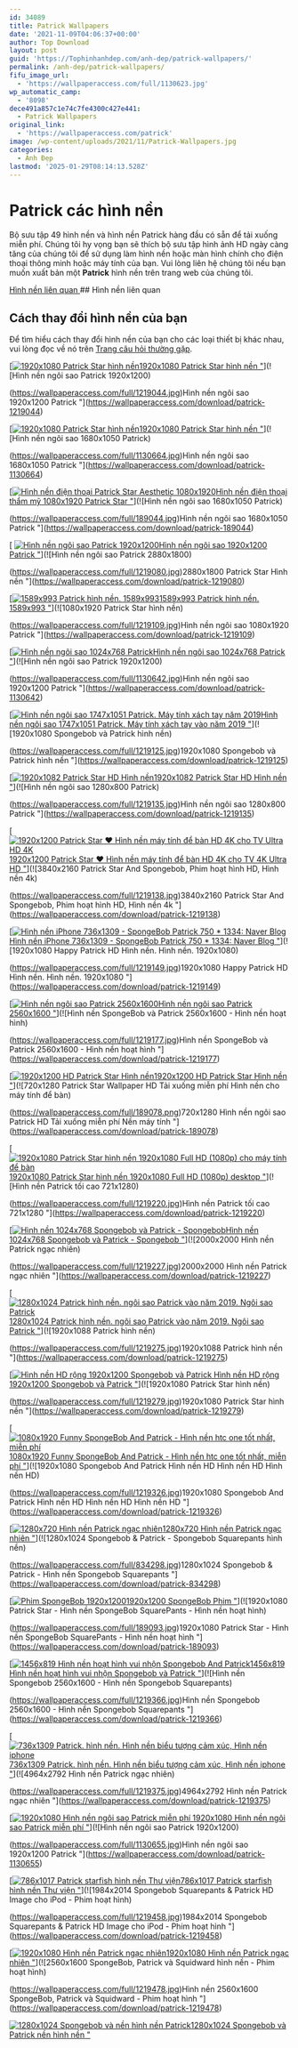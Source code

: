 ```yaml
---
id: 34089
title: Patrick Wallpapers
date: '2021-11-09T04:06:37+00:00'
author: Top Download
layout: post
guid: 'https://Tophinhanhdep.com/anh-dep/patrick-wallpapers/'
permalink: /anh-dep/patrick-wallpapers/
fifu_image_url:
  - 'https://wallpaperaccess.com/full/1130623.jpg'
wp_automatic_camp:
  - '8098'
dece491a857c1e74c7fe4300c427e441:
  - Patrick Wallpapers
original_link:
  - 'https://wallpaperaccess.com/patrick'
image: /wp-content/uploads/2021/11/Patrick-Wallpapers.jpg
categories:
  - Ảnh Đẹp
lastmod: '2025-01-29T08:14:13.528Z'
---
```

# Patrick các hình nền

Bộ sưu tập 49 hình nền và hình nền Patrick hàng đầu có sẵn để tải xuống miễn phí. Chúng tôi hy vọng bạn sẽ thích bộ sưu tập hình ảnh HD ngày càng tăng của chúng tôi để sử dụng làm hình nền hoặc màn hình chính cho điện thoại thông minh hoặc máy tính của bạn. Vui lòng liên hệ chúng tôi nếu bạn muốn xuất bản một **Patrick** hình nền trên trang web của chúng tôi.

[Hình nền liên quan ](#related) ## Hình nền liên quan

## Cách thay đổi hình nền của bạn

Để tìm hiểu cách thay đổi hình nền của bạn cho các loại thiết bị khác nhau, vui lòng đọc về nó trên [Trang câu hỏi thường gặp](https://tophinhanhdep.com/faq/).

  
[[![1920x1080 Patrick Star hình nền](https://wallpaperaccess.com/full/1130623.jpg)1920x1080 Patrick Star hình nền "](https://wallpaperaccess.com/download/patrick-1130623)](![Hình nền ngôi sao Patrick 1920x1200)

(https://wallpaperaccess.com/full/1219044.jpg)Hình nền ngôi sao 1920x1200 Patrick "](https://wallpaperaccess.com/download/patrick-1219044)

[[![1920x1080 Patrick Star hình nền](https://wallpaperaccess.com/full/1219063.jpg)1920x1080 Patrick Star hình nền "](https://wallpaperaccess.com/download/patrick-1219063)](![Hình nền ngôi sao 1680x1050 Patrick)

(https://wallpaperaccess.com/full/1130664.jpg)Hình nền ngôi sao 1680x1050 Patrick "](https://wallpaperaccess.com/download/patrick-1130664)

[[![Hình nền điện thoại Patrick Star Aesthetic 1080x1920](https://wallpaperaccess.com/full/1219078.png)Hình nền điện thoại thẩm mỹ 1080x1920 Patrick Star "](https://wallpaperaccess.com/download/patrick-1219078)](![Hình nền ngôi sao 1680x1050 Patrick)

(https://wallpaperaccess.com/full/189044.jpg)Hình nền ngôi sao 1680x1050 Patrick "](https://wallpaperaccess.com/download/patrick-189044)

[ [![Hình nền ngôi sao Patrick 1920x1200](https://wallpaperaccess.com/full/1219079.jpg)Hình nền ngôi sao 1920x1200 Patrick "](https://wallpaperaccess.com/download/patrick-1219079)](![Hình nền ngôi sao Patrick 2880x1800)

(https://wallpaperaccess.com/full/1219080.jpg)2880x1800 Patrick Star Hình nền "](https://wallpaperaccess.com/download/patrick-1219080)

[[![1589x993 Patrick hình nền.  1589x993](https://wallpaperaccess.com/full/1219092.jpg)1589x993 Patrick hình nền. 1589x993 "](https://wallpaperaccess.com/download/patrick-1219092)](![1080x1920 Patrick Star hình nền)

(https://wallpaperaccess.com/full/1219109.jpg)Hình nền ngôi sao 1080x1920 Patrick "](https://wallpaperaccess.com/download/patrick-1219109)

[[![Hình nền ngôi sao 1024x768 Patrick](https://wallpaperaccess.com/full/1219122.gif)Hình nền ngôi sao 1024x768 Patrick "](https://wallpaperaccess.com/download/patrick-1219122)](![Hình nền ngôi sao Patrick 1920x1200)

(https://wallpaperaccess.com/full/1130642.jpg)Hình nền ngôi sao 1920x1200 Patrick "](https://wallpaperaccess.com/download/patrick-1130642)

[[![Hình nền ngôi sao 1747x1051 Patrick.  Máy tính xách tay năm 2019](https://wallpaperaccess.com/full/1130645.jpg)Hình nền ngôi sao 1747x1051 Patrick. Máy tính xách tay vào năm 2019 "](https://wallpaperaccess.com/download/patrick-1130645)](![1920x1080 Spongebob và Patrick hình nền)

(https://wallpaperaccess.com/full/1219125.jpg)1920x1080 Spongebob và Patrick hình nền "](https://wallpaperaccess.com/download/patrick-1219125)

[[![1920x1082 Patrick Star HD Hình nền](https://wallpaperaccess.com/full/189056.jpg)1920x1082 Patrick Star HD Hình nền "](https://wallpaperaccess.com/download/patrick-189056)](![Hình nền ngôi sao 1280x800 Patrick)

(https://wallpaperaccess.com/full/1219135.jpg)Hình nền ngôi sao 1280x800 Patrick "](https://wallpaperaccess.com/download/patrick-1219135)

[[![1920x1200 Patrick Star ❤ Hình nền máy tính để bàn HD 4K cho TV Ultra HD 4K](https://wallpaperaccess.com/full/189045.jpg)1920x1200 Patrick Star ❤ Hình nền máy tính để bàn HD 4K cho TV 4K Ultra HD "](https://wallpaperaccess.com/download/patrick-189045)](![3840x2160 Patrick Star And Spongebob, Phim hoạt hình HD, Hình nền 4k)

(https://wallpaperaccess.com/full/1219138.jpg)3840x2160 Patrick Star And Spongebob, Phim hoạt hình HD, Hình nền 4k "](https://wallpaperaccess.com/download/patrick-1219138)

[[![Hình nền iPhone 736x1309 - SpongeBob Patrick 750 * 1334: Naver Blog](https://wallpaperaccess.com/full/1219144.jpg)Hình nền iPhone 736x1309 - SpongeBob Patrick 750 \* 1334: Naver Blog "](https://wallpaperaccess.com/download/patrick-1219144)](![1920x1080 Happy Patrick HD Hình nền.  Hình nền.  1920x1080)

(https://wallpaperaccess.com/full/1219149.jpg)1920x1080 Happy Patrick HD Hình nền. Hình nền. 1920x1080 "](https://wallpaperaccess.com/download/patrick-1219149)

[[![Hình nền ngôi sao Patrick 2560x1600](https://wallpaperaccess.com/full/1219154.jpg)Hình nền ngôi sao Patrick 2560x1600 "](https://wallpaperaccess.com/download/patrick-1219154)](![Hình nền SpongeBob và Patrick 2560x1600 - Hình nền hoạt hình)

(https://wallpaperaccess.com/full/1219177.jpg)Hình nền SpongeBob và Patrick 2560x1600 - Hình nền hoạt hình "](https://wallpaperaccess.com/download/patrick-1219177)

[[![1920x1200 HD Patrick Star Hình nền](https://wallpaperaccess.com/full/1219185.jpg)1920x1200 HD Patrick Star Hình nền "](https://wallpaperaccess.com/download/patrick-1219185)](![720x1280 Patrick Star Wallpaper HD Tải xuống miễn phí Hình nền cho máy tính để bàn)

(https://wallpaperaccess.com/full/189078.png)720x1280 Hình nền ngôi sao Patrick HD Tải xuống miễn phí Nền máy tính "](https://wallpaperaccess.com/download/patrick-189078)

[[![1920x1080 Patrick Star hình nền 1920x1080 Full HD (1080p) cho máy tính để bàn](https://wallpaperaccess.com/full/1219194.jpg)1920x1080 Patrick Star hình nền 1920x1080 Full HD (1080p) desktop "](https://wallpaperaccess.com/download/patrick-1219194)](![Hình nền Patrick tối cao 721x1280)

(https://wallpaperaccess.com/full/1219220.jpg)Hình nền Patrick tối cao 721x1280 "](https://wallpaperaccess.com/download/patrick-1219220)

[[![Hình nền 1024x768 Spongebob và Patrick - Spongebob](https://wallpaperaccess.com/full/1219222.jpg)Hình nền 1024x768 Spongebob và Patrick - Spongebob "](https://wallpaperaccess.com/download/patrick-1219222)](![2000x2000 Hình nền Patrick ngạc nhiên)

(https://wallpaperaccess.com/full/1219227.jpg)2000x2000 Hình nền Patrick ngạc nhiên "](https://wallpaperaccess.com/download/patrick-1219227)

[[![1280x1024 Patrick hình nền.  ngôi sao Patrick vào năm 2019. Ngôi sao Patrick](https://wallpaperaccess.com/full/1219270.jpg)1280x1024 Patrick hình nền. ngôi sao Patrick vào năm 2019. Ngôi sao Patrick "](https://wallpaperaccess.com/download/patrick-1219270)](![1920x1088 Patrick hình nền)

(https://wallpaperaccess.com/full/1219275.jpg)1920x1088 Patrick hình nền "](https://wallpaperaccess.com/download/patrick-1219275)

[[![Hình nền HD rộng 1920x1200 Spongebob và Patrick](https://wallpaperaccess.com/full/1219278.jpg) Hình nền HD rộng 1920x1200 Spongebob và Patrick "](https://wallpaperaccess.com/download/patrick-1219278)](![1920x1080 Patrick Star hình nền)

(https://wallpaperaccess.com/full/1219279.jpg)1920x1080 Patrick Star hình nền "](https://wallpaperaccess.com/download/patrick-1219279)

[[![1080x1920 Funny SpongeBob And Patrick - Hình nền htc one tốt nhất, miễn phí](https://wallpaperaccess.com/full/1219312.jpg)1080x1920 Funny SpongeBob And Patrick - Hình nền htc one tốt nhất, miễn phí "](https://wallpaperaccess.com/download/patrick-1219312)](![1920x1080 Spongebob And Patrick Hình nền HD Hình nền HD Hình nền HD)

(https://wallpaperaccess.com/full/1219326.jpg)1920x1080 Spongebob And Patrick Hình nền HD Hình nền HD Hình nền HD "](https://wallpaperaccess.com/download/patrick-1219326)

[[![1280x720 Hình nền Patrick ngạc nhiên](https://wallpaperaccess.com/full/1219334.jpg)1280x720 Hình nền Patrick ngạc nhiên "](https://wallpaperaccess.com/download/patrick-1219334)](![1280x1024 Spongebob & Patrick - Spongebob Squarepants hình nền)

(https://wallpaperaccess.com/full/834298.jpg)1280x1024 Spongebob &amp; Patrick - Hình nền Spongebob Squarepants "](https://wallpaperaccess.com/download/patrick-834298)

[[![Phim SpongeBob 1920x1200](https://wallpaperaccess.com/full/1219344.jpg)1920x1200 SpongeBob Phim "](https://wallpaperaccess.com/download/patrick-1219344)](![1920x1080 Patrick Star - Hình nền SpongeBob SquarePants - Hình nền hoạt hình)

(https://wallpaperaccess.com/full/189093.jpg)1920x1080 Patrick Star - Hình nền SpongeBob SquarePants - Hình nền hoạt hình "](https://wallpaperaccess.com/download/patrick-189093)

[[![1456x819 Hình nền hoạt hình vui nhộn Spongebob And Patrick](https://wallpaperaccess.com/full/1219363.jpg)1456x819 Hình nền hoạt hình vui nhộn Spongebob và Patrick "](https://wallpaperaccess.com/download/patrick-1219363)](![Hình nền Spongebob 2560x1600 - Hình nền Spongebob Squarepants)

(https://wallpaperaccess.com/full/1219366.jpg)Hình nền Spongebob 2560x1600 - Hình nền Spongebob Squarepants "](https://wallpaperaccess.com/download/patrick-1219366)

[[![736x1309 Patrick.  hình nền.  Hình nền biểu tượng cảm xúc, Hình nền iphone](https://wallpaperaccess.com/full/1219371.jpg)736x1309 Patrick. hình nền. Hình nền biểu tượng cảm xúc, Hình nền iphone "](https://wallpaperaccess.com/download/patrick-1219371)](![4964x2792 Hình nền Patrick ngạc nhiên)

(https://wallpaperaccess.com/full/1219375.jpg)4964x2792 Hình nền Patrick ngạc nhiên "](https://wallpaperaccess.com/download/patrick-1219375)

[[![1920x1080 Hình nền ngôi sao Patrick miễn phí](https://wallpaperaccess.com/full/1219435.png) 1920x1080 Hình nền ngôi sao Patrick miễn phí "](https://wallpaperaccess.com/download/patrick-1219435)](![Hình nền ngôi sao Patrick 1920x1200)

(https://wallpaperaccess.com/full/1130655.jpg)Hình nền ngôi sao 1920x1200 Patrick "](https://wallpaperaccess.com/download/patrick-1130655)

[[![786x1017 Patrick starfish hình nền Thư viện](https://wallpaperaccess.com/full/1219446.png)786x1017 Patrick starfish hình nền Thư viện "](https://wallpaperaccess.com/download/patrick-1219446)](![1984x2014 Spongebob Squarepants & Patrick HD Image cho iPod - Phim hoạt hình)

(https://wallpaperaccess.com/full/1219458.jpg)1984x2014 Spongebob Squarepants &amp; Patrick HD Image cho iPod - Phim hoạt hình "](https://wallpaperaccess.com/download/patrick-1219458)

[[![1920x1080 Hình nền Patrick ngạc nhiên](https://wallpaperaccess.com/full/1219473.jpg)1920x1080 Hình nền Patrick ngạc nhiên "](https://wallpaperaccess.com/download/patrick-1219473)](![2560x1600 SpongeBob, Patrick và Squidward hình nền - Phim hoạt hình)

(https://wallpaperaccess.com/full/1219478.jpg)Hình nền 2560x1600 SpongeBob, Patrick và Squidward - Phim hoạt hình "](https://wallpaperaccess.com/download/patrick-1219478)

[![1280x1024 Spongebob và nền hình nền Patrick](https://wallpaperaccess.com/full/1219483.jpg)1280x1024 Spongebob và Patrick nền hình nền "](https://wallpaperaccess.com/download/patrick-1219483)
